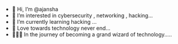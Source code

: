 - 👋 Hi, I’m @ajansha
- 👀 I’m interested in cybersecurity , networking , hacking...
- 🌱 I’m currently learning  hacking ...
- 💞️ Love towards technology never end...
- 🧙🏽‍♂️ In the journey of becoming a grand wizard of technology.....
<!---
ajansha/ajansha is a ✨ special ✨ repository because its `README.md` (this file) appears on your GitHub profile.
You can click the Preview link to take a look at your changes.
--->
